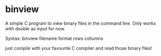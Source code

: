 # binview
A simple C program to view binary files in the command line. Only works with double as input for now.

Syntax: binview filename format rows collumns

just compile with your favourite C compiler and read those binary files!
